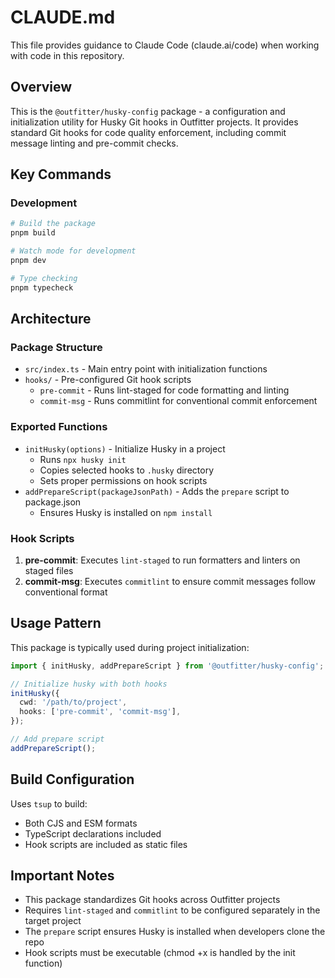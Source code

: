 # CLAUDE.md

This file provides guidance to Claude Code (claude.ai/code) when working with
code in this repository.

## Overview

This is the `@outfitter/husky-config` package - a configuration and
initialization utility for Husky Git hooks in Outfitter projects. It provides
standard Git hooks for code quality enforcement, including commit message
linting and pre-commit checks.

## Key Commands

### Development

```bash
# Build the package
pnpm build

# Watch mode for development
pnpm dev

# Type checking
pnpm typecheck
```

## Architecture

### Package Structure

- `src/index.ts` - Main entry point with initialization functions
- `hooks/` - Pre-configured Git hook scripts
  - `pre-commit` - Runs lint-staged for code formatting and linting
  - `commit-msg` - Runs commitlint for conventional commit enforcement

### Exported Functions

- `initHusky(options)` - Initialize Husky in a project
  - Runs `npx husky init`
  - Copies selected hooks to `.husky` directory
  - Sets proper permissions on hook scripts
- `addPrepareScript(packageJsonPath)` - Adds the `prepare` script to
  package.json
  - Ensures Husky is installed on `npm install`

### Hook Scripts

1. **pre-commit**: Executes `lint-staged` to run formatters and linters on
   staged files
2. **commit-msg**: Executes `commitlint` to ensure commit messages follow
   conventional format

## Usage Pattern

This package is typically used during project initialization:

```typescript
import { initHusky, addPrepareScript } from '@outfitter/husky-config';

// Initialize husky with both hooks
initHusky({
  cwd: '/path/to/project',
  hooks: ['pre-commit', 'commit-msg'],
});

// Add prepare script
addPrepareScript();
```

## Build Configuration

Uses `tsup` to build:

- Both CJS and ESM formats
- TypeScript declarations included
- Hook scripts are included as static files

## Important Notes

- This package standardizes Git hooks across Outfitter projects
- Requires `lint-staged` and `commitlint` to be configured separately in the
  target project
- The `prepare` script ensures Husky is installed when developers clone the repo
- Hook scripts must be executable (chmod +x is handled by the init function)
